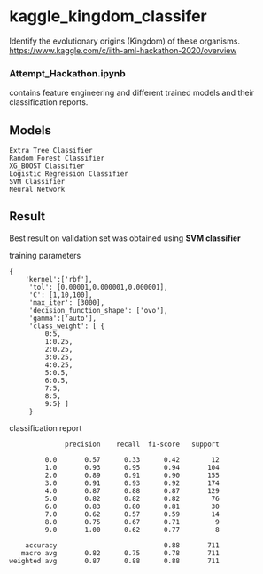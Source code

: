 # kaggle_kingdom_classifer

Identify the evolutionary origins (Kingdom) of these organisms. 
https://www.kaggle.com/c/iith-aml-hackathon-2020/overview

### Attempt_Hackathon.ipynb
contains feature engineering and different trained models and their classification reports.


## Models
```
Extra Tree Classifier
Random Forest Classifier
XG_BOOST Classifier
Logistic Regression Classifier
SVM Classifier
Neural Network
```

##  Result

Best result on validation set was obtained using **SVM classifier**
 
training parameters


```
{
    'kernel':['rbf'],
     'tol': [0.00001,0.000001,0.000001],
     'C': [1,10,100],
     'max_iter': [3000],
     'decision_function_shape': ['ovo'],
     'gamma':['auto'],
     'class_weight': [ {
         0:5,
         1:0.25,
         2:0.25,
         3:0.25,
         4:0.25,
         5:0.5,
         6:0.5,
         7:5,
         8:5,
         9:5} ]
     }
```

classification report

```
              precision    recall  f1-score   support

         0.0       0.57      0.33      0.42        12
         1.0       0.93      0.95      0.94       104
         2.0       0.89      0.91      0.90       155
         3.0       0.91      0.93      0.92       174
         4.0       0.87      0.88      0.87       129
         5.0       0.82      0.82      0.82        76
         6.0       0.83      0.80      0.81        30
         7.0       0.62      0.57      0.59        14
         8.0       0.75      0.67      0.71         9
         9.0       1.00      0.62      0.77         8

    accuracy                           0.88       711
   macro avg       0.82      0.75      0.78       711
weighted avg       0.87      0.88      0.88       711

```